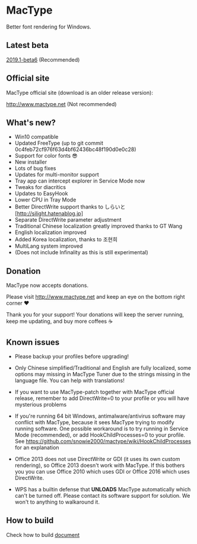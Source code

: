 MacType
========================

Better font rendering for Windows.

Latest beta
------------------

[2019.1-beta6](https://github.com/snowie2000/mactype/releases) (Recommended)

Official site
------------------

MacType official site (download is an older release version): 

http://www.mactype.net (Not recommended)

What's new?
------------------

- Win10 compatible
- Updated FreeType (up to git commit 0c4feb72cf976f63d4bf62436bc48f190d0e0c28)
- Support for color fonts :sunglasses:
- New installer
- Lots of bug fixes
- Updates for multi-monitor support
- Tray app can intercept explorer in Service Mode now
- Tweaks for diacritics
- Updates to EasyHook
- Lower CPU in Tray Mode
- Better DirectWrite support thanks to しらいと[http://silight.hatenablog.jp]
- Separate DirectWrite parameter adjustment
- Traditional Chinese localization greatly improved thanks to GT Wang
- English localization improved
- Added Korea localization, thanks to 조현희
- MultiLang system improved
- (Does not include Infinality as this is still experimental)

Donation
------------------

MacType now accepts donations. 

Please visit http://www.mactype.net and keep an eye on the bottom right corner :heart:

Thank you for your support! Your donations will keep the server running, keep me updating, and buy more coffees :coffee:

Known issues
---------------

- Please backup your profiles before upgrading!

- Only Chinese simplified/Traditional and English are fully localized, some options may missing in MacType Tuner due to the strings missing in the language file. You can help with translations!

- If you want to use MacType-patch together with MacType official release, remember to add DirectWrite=0 to your profile or you will have mysterious problems

- If you're running 64 bit Windows, antimalware/antivirus software may conflict with MacType, because it sees MacType trying to modify running software. One possible workaround is to try running in Service Mode (recommended), or add HookChildProcesses=0 to your profile. See https://github.com/snowie2000/mactype/wiki/HookChildProcesses for an explanation

- Office 2013 does not use DirectWrite or GDI (it uses its own custom rendering), so Office 2013 doesn't work with MacType. If this bothers you you can use Office 2010 which uses GDI or Office 2016 which uses DirectWrite.

- WPS has a builtin defense that **UNLOADS** MacType automatically which can't be turned off. Please contact its software support for solution. We won't to anything to walkaround it.

How to build
-------------

Check how to build [document](https://github.com/snowie2000/mactype/blob/master/doc/HOWTOBUILD.md)

